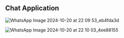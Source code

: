 ## Chat Application

![WhatsApp Image 2024-10-20 at 22 09 53_eb4fda3d](https://github.com/user-attachments/assets/e14bb5a7-6ad6-45fa-a3b7-fa893e444a12)

![WhatsApp Image 2024-10-20 at 22 10 03_4ee88155](https://github.com/user-attachments/assets/a8eade58-9359-4f61-ae41-414d4a5c0a11)

